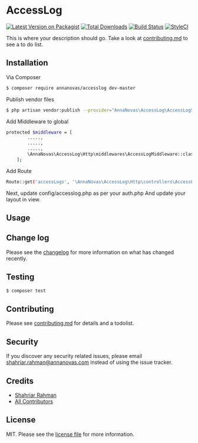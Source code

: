 # AccessLog

[![Latest Version on Packagist][ico-version]][link-packagist]
[![Total Downloads][ico-downloads]][link-downloads]
[![Build Status][ico-travis]][link-travis]
[![StyleCI][ico-styleci]][link-styleci]

This is where your description should go. Take a look at [contributing.md](contributing.md) to see a to do list.

## Installation

Via Composer

``` bash
$ composer require annanovas/accesslog dev-master
```

Publish vendor files

```bash
$ php artisan vendor:publish --provider="AnnaNovas\AccessLog\AccessLogServiceProvider"
```

Add Middleware to global
```bash
protected $middleware = [
        .....,
        .....,
        .....,
        \AnnaNovas\AccessLog\Http\middlewares\AccessLogMiddleware::class,
    ];
```

Add Route 
```bash
Route::get('accessLogs', '\AnnaNovas\AccessLog\Http\controllers\AccessLogController@index')->name('accessLogs');
```

Next, update config/accesslog.php as per your auth.php
And update your layout in view.

## Usage

## Change log

Please see the [changelog](changelog.md) for more information on what has changed recently.

## Testing

``` bash
$ composer test
```

## Contributing

Please see [contributing.md](contributing.md) for details and a todolist.

## Security

If you discover any security related issues, please email shahriar.rahman@annanovas.com instead of using the issue tracker.

## Credits

- [Shahriar Rahman][link-author]
- [All Contributors][link-contributors]

## License

MIT. Please see the [license file](license.md) for more information.

[ico-version]: https://img.shields.io/packagist/v/annanovas/accesslog.svg?style=flat-square
[ico-downloads]: https://img.shields.io/packagist/dt/annanovas/accesslog.svg?style=flat-square
[ico-travis]: https://img.shields.io/travis/annanovas/accesslog/master.svg?style=flat-square
[ico-styleci]: https://styleci.io/repos/12345678/shield

[link-packagist]: https://packagist.org/packages/annanovas/accesslog
[link-downloads]: https://packagist.org/packages/annanovas/accesslog
[link-travis]: https://travis-ci.org/annanovas/accesslog
[link-styleci]: https://styleci.io/repos/12345678
[link-author]: https://github.com/annanovas
[link-contributors]: ../../contributors
